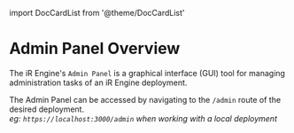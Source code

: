 
import DocCardList from '@theme/DocCardList'

# Admin Panel Overview
The iR Engine's `Admin Panel` is a graphical interface (GUI) tool for managing administration tasks of an iR Engine deployment.

The Admin Panel can be accessed by navigating to the `/admin` route of the desired deployment.  
_eg: `https://localhost:3000/admin` when working with a local deployment_

<DocCardList />
